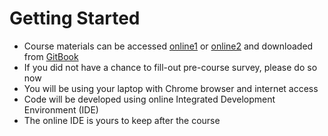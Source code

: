 # Getting Started

* Course materials can be accessed [online1](http://fe-intro-courseware.surge.sh/) or [online2](https://vkhazin.gitbooks.io/fe-intro-courseware/) and downloaded from [GitBook](https://legacy.gitbook.com/download/pdf/book/vkhazin/fe-intro-courseware)
* If you did not have a chance to fill-out pre-course survey, please do so now
* You will be using your laptop with Chrome browser and internet access
* Code  will be developed using online Integrated Development Environment \(IDE\)
* The online IDE is yours to keep after the course

